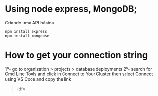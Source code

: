 # Using node express, MongoDB;
Criando uma API básica.

```
npm install express
npm install mongoose
```

# How to get your connection string

1º- go to organization > projects > database deployments
2º- search for Cmd Line Tools and click in Connect to Your Cluster then select Connect using VS Code and copy the link

>idfv
